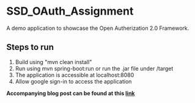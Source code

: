 # SSD_OAuth_Assignment
A demo application to showcase the Open Autherization 2.0 Framework.

## Steps to run

1. Build using "mvn clean install"
2. Run using mvn spring-boot:run or run the .jar file under /target
3. The application is accessible at localhost:8080
4. Allow google sign-in to access the application

**Accompanying blog post can be found at this [link](https://medium.com/@BoltAhnaf/how-to-build-a-simple-file-upload-service-to-google-drive-with-oauth-2-0-82c0ff76fea8)**
